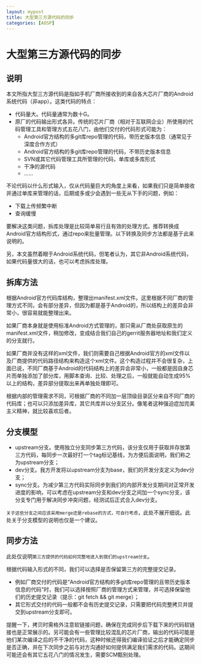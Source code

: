 ```yaml
---
layout: mypost
title: 大型第三方源代码的同步
categories: [AOSP]
---
```

# 大型第三方源代码的同步

## 说明

本文所指大型三方源代码是指如手机厂商所接收到的来自各大芯片厂商的Android系统代码（非app）。这类代码的特点：

+ 代码量大。代码量通常为数十G。
+ 原厂的代码输出形式各异。传统的芯片厂商（相对于互联网企业）所使用的代码管理工具和管理方式五花八门，由他们交付的代码形式可能为：
    + Android官方结构的多git库repo管理的代码，带历史版本信息（通常见于深度合作方式）
    + Android官方结构的多git库repo管理的代码，不带历史版本信息
    + SVN或其它代码管理工具所管理的代码，单库或多库形式
    + 干净的源代码
    + ……

不论代码以什么形式输入，仅从代码量巨大的角度上来看，如果我们只是简单接收并通过单库来管理的话，后期或多或少会遇到一些无从下手的问题，例如：

+ 下载上传频繁中断
+ 查询缓慢

要解决这类问题，拆库处理是比较简单易行且有效的处理方式。推荐转换成Android官方结构形式，通过repo来批量管理。以下转换及同步方法都是基于此来说明的。

另，本文虽然着眼于Android系统代码，但笔者认为，其它非Android系统代码，如果代码量很大的话，也可以考虑拆库处理。

## 拆库方法

根据Android官方代码库结构，整理出manifest.xml文件。这里根据不同厂商的管理方式不同，会有部分差异，但因为都是基于Android的，所以结构上的差异会非常小，很容易就能整理出来。

如果厂商本身就是使用标准Android方式管理的，那只需从厂商处获取原生的manifest.xml文件，稍加修改，变成结合我们自己的gerrit服务器地址和我们定义的分支就行。

如果厂商并没有这样的xml文件，我们则需要自己根据Android官方的xml文件以及厂商提供的代码路径结构来构造这个xml文件。这个构造过程并不会很复杂，上面已说，不同厂商基于Android的代码结构上的差异会非常小，一般都是因自身芯片而单独添加了部分库，用脚本查询、比较、处理之后，一般就能自动生成95%以上的结构，差异部分提取出来再单独处理即可。

根据内部的管理需求不同，可根据厂商的不同加一层顶级目录区分来自不同厂商的代码库；也可以只添加差异库，其它共库并以分支区分。像笔者这种强迫症加完美主义精神，就比较喜欢后者。

## 分支模型

+ upstream分支。使用独立分支同步第三方代码，该分支仅用于获取并存放第三方代码，每同步一次最好打一个tag标记基线，为方便后面说明，我们称之为upstream分支；
+ dev分支。我方开发将以upstream分支为base，我们的开发分支定义为dev分支；
+ sync分支。为减少第三方代码实际同步到我们的内部开发分支期间对正常开发进度的影响，可以考虑在upstream分支和dev分支之间加一个sync分支，该分支专门用于解决同步冲突问题，经测试后正式合入dev分支。

`关于这些分支之间应该采用merge还是rebase的方式，可自行考虑`，此处不展开细说。此处关于分支模型的说明也仅是一个建议。

## 同步方法

此处仅说明`第三方提供的代码如何完整地进入到我们的upstream分支`。

根据代码输入形式的不同，我们可以选择是否保留第三方的完整提交记录。
+ 例如厂商交付的代码是“Android官方结构的多git库repo管理的且带历史版本信息的代码”时，我们可以选择按照厂商的管理方式来管理，并可选择保留他们的历史提交记录（提示：git fetch && git merge）；
+ 其它形式交付的代码一般都不会有历史提交记录，只需要把代码完整拷贝并提交到upstream分支即可。

提醒一下，拷贝时需格外注意软链接问题，确保在完成同步后下载下来的代码软链接也是正常展示的。另可能会有一些管理比较混乱的芯片厂商，输出的代码可能是他们某次编译之后的不干净的代码，这种时候还得我们编译验证之后才能确定同步是否正确，并在下次同步之前与对方沟通好如何提供满足我们需求的代码。这期间可能还会有其它五花八门的情况发生，需要SCM甄别处理。